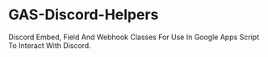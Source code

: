 # GAS-Discord-Helpers
Discord Embed, Field And Webhook Classes For Use In Google Apps Script To Interact With Discord.
